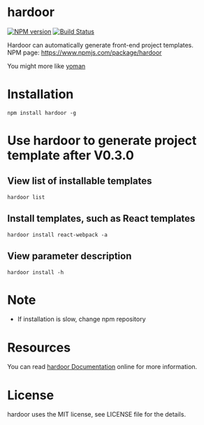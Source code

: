 # hardoor

[![NPM version](https://img.shields.io/npm/v/hardoor.svg)](https://www.npmjs.com/package/hardoor)
[![Build Status](https://www.travis-ci.org/SystemLight/hardoor.svg?branch=master)](https://www.travis-ci.org/SystemLight/hardoor)

Hardoor can automatically generate front-end project templates.   
NPM page: https://www.npmjs.com/package/hardoor

You might more like [yoman](https://github.com/yeoman/yo?_blank)

# Installation

```
npm install hardoor -g
```

# Use hardoor to generate project template after V0.3.0

## View list of installable templates

```
hardoor list
```

## Install templates, such as React templates

```
hardoor install react-webpack -a
```

## View parameter description

```
hardoor install -h
```

# Note

- If installation is slow, change npm repository

# Resources

You can read [hardoor Documentation](https://github.com/SystemLight/hardoor) online for more information.

# License

hardoor uses the MIT license, see LICENSE file for the details.
